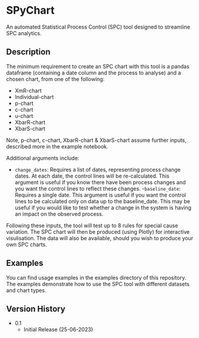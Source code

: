 # SPyChart
An automated Statistical Process Control (SPC) tool designed to streamline SPC analytics.

## Description

The minimum requirement to create an SPC chart with this tool is a pandas dataframe (containing a date column and the process to analyse) and a chosen chart, from one of the following:

  - XmR-chart
  - Individual-chart
  - p-chart
  - c-chart
  - u-chart
  - XbarR-chart
  - XbarS-chart

Note, p-chart, c-chart, XbarR-chart & XbarS-chart assume further inputs, described more in the example notebook.

Additional arguments include:

- `change_dates`: Requires a list of dates, representing process change dates. At each date, the control lines will be re-calculated. This argument is useful if you know there have been process changes and you want the control lines to reflect these changes.
-`baseline_date`: Requires a single date. This argument is useful if you want the control lines to be calculated only on data up to the baseline_date. This may be useful if you would like to test whether a change in the system is having an impact on the observed process.

Following these inputs, the tool will test up to 8 rules for special cause variation. The SPC chart will then be produced (using Plotly) for interactive visulisation. The data will also be available, should you wish to produce your own SPC charts.

## Examples

You can find usage examples in the examples directory of this repository. The examples demonstrate how to use the SPC tool with different datasets and chart types.

## Version History

* 0.1
    * Initial Release (25-06-2023)
